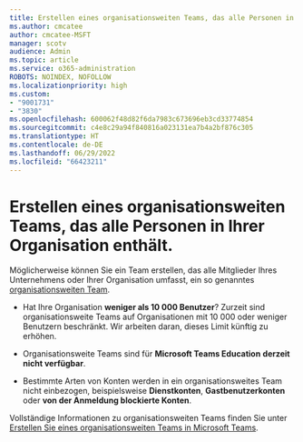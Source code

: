 ```yaml
---
title: Erstellen eines organisationsweiten Teams, das alle Personen in Ihrer Organisation enthält.
ms.author: cmcatee
author: cmcatee-MSFT
manager: scotv
audience: Admin
ms.topic: article
ms.service: o365-administration
ROBOTS: NOINDEX, NOFOLLOW
ms.localizationpriority: high
ms.custom:
- "9001731"
- "3830"
ms.openlocfilehash: 600062f48d82f6da7983c673696eb3cd33774854
ms.sourcegitcommit: c4e8c29a94f840816a023131ea7b4a2bf876c305
ms.translationtype: HT
ms.contentlocale: de-DE
ms.lasthandoff: 06/29/2022
ms.locfileid: "66423211"
---
```

# <a name="create-an-org-wide-team-that-includes-everyone-in-your-organization"></a>Erstellen eines organisationsweiten Teams, das alle Personen in Ihrer Organisation enthält.

Möglicherweise können Sie ein Team erstellen, das alle Mitglieder Ihres Unternehmens oder Ihrer Organisation umfasst, ein so genanntes [organisationsweiten Team](https://docs.microsoft.com/microsoftteams/create-an-org-wide-team).

- Hat Ihre Organisation **weniger als 10 000 Benutzer**? Zurzeit sind organisationsweite Teams auf Organisationen mit 10 000 oder weniger Benutzern beschränkt. Wir arbeiten daran, dieses Limit künftig zu erhöhen.

- Organisationsweite Teams sind für **Microsoft Teams Education** **derzeit nicht verfügbar**.

- Bestimmte Arten von Konten werden in ein organisationsweites Team nicht einbezogen, beispielsweise **Dienstkonten**, **Gastbenutzerkonten** oder **von der Anmeldung blockierte Konten**.

Vollständige Informationen zu organisationsweiten Teams finden Sie unter [Erstellen Sie eines organisationsweiten Teams in Microsoft Teams](https://docs.microsoft.com/microsoftteams/create-an-org-wide-team). 
